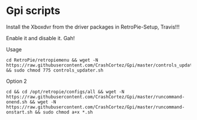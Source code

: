 # Gpi scripts

Install the Xboxdvr from the driver packages in RetroPie-Setup, Travis!!!

Enable it and disable it. Gah!

Usage

```shell
cd RetroPie/retropiemenu && wget -N https://raw.githubusercontent.com/CrashCortez/Gpi/master/controls_updater.sh && sudo chmod 775 controls_updater.sh
```

Option 2

```shell
cd && cd /opt/retropie/configs/all && wget -N https://raw.githubusercontent.com/CrashCortez/Gpi/master/runcommand-onend.sh && wget -N https://raw.githubusercontent.com/CrashCortez/Gpi/master/runcommand-onstart.sh && sudo chmod a+x *.sh 
```
